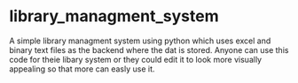 # library_managment_system

A simple library managment system using python which uses excel and binary text files as the backend where the dat is stored.
Anyone can use this code for theie libary system or they could edit it to look more visually appealing so that more can easly use it.
